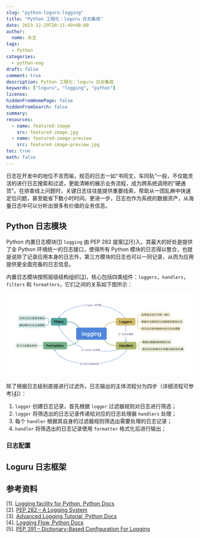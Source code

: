 ```yaml
---
slug: "python-loguru-logging"
title: "Python 工程化：loguru 日志集成"
date: 2023-12-29T20:11:49+08:00
author:
  name: 水王
tags:
  - Python
categories:
  - python-eng
draft: false
comment: true
description: Python 工程化：loguru 日志集成
keywords: ["loguru", "logging", "python"]
license:
hiddenFromHomePage: false
hiddenFromSearch: false
summary:
resources:
  - name: featured-image
    src: featured-image.jpg
  - name: featured-image-preview
    src: featured-image-preview.jpg
toc: true
math: false
---
```


日志在开发中的地位不言而喻，规范的日志一如“书同文，车同轨”一般，不仅能灵活的进行日志搜索和过滤，更能清晰的展示业务流程，成为跨系统调用的“硬通货”。在排查线上问题时，关键日志往往能提供重要线索，帮助从一团乱麻中快速定位问题，甚至能省下数小时时间。更进一步，日志也作为系统的数据资产，从海量日志中可以分析出很多有价值的业务信息。

## Python 日志模块
Python 内置日志模块[[1]] `logging` 由 PEP 282 提案[[2]]引入，其最大的好处是提供了全 Python 环境统一的日志接口，使得所有 Python 模块的日志得以整合，也就是说除了记录应用本身的日志外，第三方模块的日志也可以一同记录，从而为应用提供更全面完备的日志信息。

内置日志模块按照层级结构组织[[3]]，核心包括四类组件：`loggers`，`handlers`，`filters` 和 `formatters`，它们之间的关系如下图所示：

![Python Logging](images/python-logging.png)

除了根据日志级别直接进行过滤外，日志输出的主体流程分为四步（详细流程可参考[[4]]）：
1. `logger` 创建日志记录，首先根据 `logger` 过滤器规则对日志进行筛选；
2. `logger` 将筛选出的日志记录传递给对应的日志处理器 `handlers` 处理；
3. 每个 `handler` 根据其自身的过滤器规则筛选出需要处理的日志记录；
4. `handler` 将筛选出的日志记录使用 `formatter` 格式化后进行输出；

### 日志配置

## Loguru 日志框架

## 参考资料

\[1\]. [Logging facility for Python, Python Docs][1]  
\[2\]. [PEP 282 – A Logging System][2]  
\[3\]. [Advanced Logging Tutorial, Python Docs][3]  
\[4\]. [Logging Flow, Python Docs][4]  
\[5\]. [PEP 391 – Dictionary-Based Configuration For Logging][5]  

[1]: https://docs.python.org/3/library/logging.html
[2]: https://peps.python.org/pep-0282/
[3]: https://docs.python.org/3/howto/logging.html#advanced-logging-tutorial
[4]: https://docs.python.org/3/howto/logging.html#logging-flow
[5]: https://peps.python.org/pep-0391/
